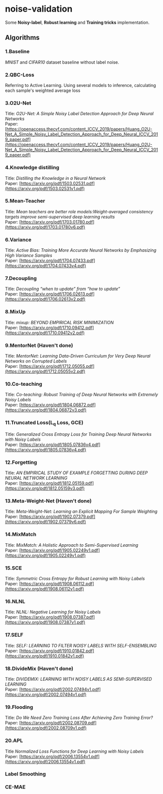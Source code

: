 # noise-validation

Some **Noisy-label**, **Robust learning** and **Training tricks** implementation.

## Algorithms

### 1.Baseline

*MNIST* and *CIFAR10* dataset baseline without label noise.

### 2.QBC-Loss

Referring to Active Learning. Using several models to inference, calculating each sample's weighted average loss

### 3.O2U-Net

Title: *O2U-Net: A Simple Noisy Label Detection Approach for Deep Neural Networks*  
Paper: [https://openaccess.thecvf.com/content_ICCV_2019/papers/Huang_O2U-Net_A_Simple_Noisy_Label_Detection_Approach_for_Deep_Neural_ICCV_2019_paper.pdf](https://openaccess.thecvf.com/content_ICCV_2019/papers/Huang_O2U-Net_A_Simple_Noisy_Label_Detection_Approach_for_Deep_Neural_ICCV_2019_paper.pdf)

### 4.Knowledge distilling

Title: *Distilling the Knowledge in a Neural Network*  
Paper: [https://arxiv.org/pdf/1503.02531.pdf](https://arxiv.org/pdf/1503.02531v1.pdf)

### 5.Mean-Teacher

Title: *Mean teachers are better role models:Weight-averaged consistency targets improve semi-supervised deep learning
results*  
Paper: [https://arxiv.org/pdf/1703.01780.pdf](https://arxiv.org/pdf/1703.01780v6.pdf)

### 6.Variance

Title: *Active Bias: Training More Accurate Neural Networks by Emphasizing High Variance Samples*  
Paper: [https://arxiv.org/pdf/1704.07433.pdf](https://arxiv.org/pdf/1704.07433v4.pdf)

### 7.Decoupling

Title: *Decoupling “when to update” from “how to update”*  
Paper: [https://arxiv.org/pdf/1706.02613.pdf](https://arxiv.org/pdf/1706.02613v2.pdf)

### 8.MixUp

Title: *mixup: BEYOND EMPIRICAL RISK MINIMIZATION*  
Paper: [https://arxiv.org/pdf/1710.09412.pdf](https://arxiv.org/pdf/1710.09412v2.pdf)

### 9.MentorNet (Haven't done)

Title: *MentorNet: Learning Data-Driven Curriculum for Very Deep Neural Networks on Corrupted Labels*  
Paper: [https://arxiv.org/pdf/1712.05055.pdf](https://arxiv.org/pdf/1712.05055v2.pdf)

### 10.Co-teaching

Title: *Co-teaching: Robust Training of Deep Neural Networks with Extremely Noisy Labels*  
Paper: [https://arxiv.org/pdf/1804.06872.pdf](https://arxiv.org/pdf/1804.06872v3.pdf)

### 11.Truncated Loss(L<sub>q</sub> Loss, GCE)

Title: *Generalized Cross Entropy Loss for Training Deep Neural Networks with Noisy Labels*  
Paper: [https://arxiv.org/pdf/1805.07836v4.pdf](https://arxiv.org/pdf/1805.07836v4.pdf)

### 12.Forgetting

Title: *AN EMPIRICAL STUDY OF EXAMPLE FORGETTING DURING DEEP NEURAL NETWORK LEARNING*  
Paper: [https://arxiv.org/pdf/1812.05159.pdf](https://arxiv.org/pdf/1812.05159v3.pdf)

### 13.Meta-Weight-Net (Haven't done)

Title: *Meta-Weight-Net: Learning an Explicit Mapping For Sample Weighting*  
Paper: [https://arxiv.org/pdf/1902.07379.pdf](https://arxiv.org/pdf/1902.07379v6.pdf)

### 14.MixMatch

Title: *MixMatch: A Holistic Approach to Semi-Supervised Learning*  
Paper: [https://arxiv.org/pdf/1905.02249v1.pdf](https://arxiv.org/pdf/1905.02249v1.pdf)

### 15.SCE

Title: *Symmetric Cross Entropy for Robust Learning with Noisy Labels*  
Paper: [https://arxiv.org/pdf/1908.06112.pdf](https://arxiv.org/pdf/1908.06112v1.pdf)

### 16.NLNL

Title: *NLNL: Negative Learning for Noisy Labels*  
Paper: [https://arxiv.org/pdf/1908.07387.pdf](https://arxiv.org/pdf/1908.07387v1.pdf)

### 17.SELF

Title: *SELF: LEARNING TO FILTER NOISY LABELS WITH SELF-ENSEMBLING*  
Paper: [https://arxiv.org/pdf/1910.01842.pdf](https://arxiv.org/pdf/1910.01842v1.pdf)

### 18.DivideMix (Haven't done)

Title: *DIVIDEMIX: LEARNING WITH NOISY LABELS AS SEMI-SUPERVISED LEARNING*  
Paper: [https://arxiv.org/pdf/2002.07494v1.pdf](https://arxiv.org/pdf/2002.07494v1.pdf)

### 19.Flooding

Title: *Do We Need Zero Training Loss After Achieving Zero Training Error?*  
Paper: [https://arxiv.org/pdf/2002.08709.pdf](https://arxiv.org/pdf/2002.08709v1.pdf)

### 20.APL

Title *Normalized Loss Functions for Deep Learning with Noisy Labels*  
Paper: [https://arxiv.org/pdf/2006.13554v1.pdf](https://arxiv.org/pdf/2006.13554v1.pdf)

### Label Smoothing
### CE-MAE
